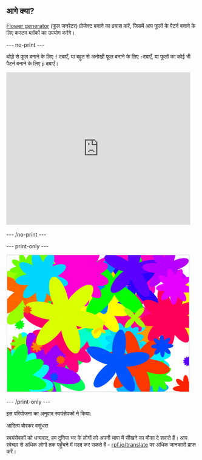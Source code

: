 ## आगे क्या?

[Flower generator](https://projects.raspberrypi.org/hi-IN/projects/flower-generator?utm_source=pathway&utm_medium=whatnext&utm_campaign=projects) (फूल जनरेटर) प्रोजेक्ट बनाने का प्रयास करें, जिसमें आप फूलों के पैटर्न बनाने के लिए कस्टम ब्लॉकों का उपयोग करेंगे।

--- no-print ---

थोड़े से फूल बनाने के लिए `f` दबाएँ, या बहुत से अनोखी फूल बनाने के लिए `r`दबाएँ, या फूलों का कोई भी पैटर्न बनाने के लिए `p` दबाएँ।

<div class="scratch-preview">
  <iframe allowtransparency="true" width="485" height="402" src="https://scratch.mit.edu/projects/embed/253355932/?autostart=false" frameborder="0" scrolling="no"></iframe>
</div>

--- /no-print ---

--- print-only ---

![random flowers](images/flower-random.png)

--- /print-only ---

इस परियोजना का अनुवाद स्वयंसेवकों ने किया:

आदित्य बोरकर
वसुंधरा

स्वयंसेवकों को धन्यवाद, हम दुनिया भर के लोगों को अपनी भाषा में सीखने का मौका दे सकते हैं। आप स्वेच्छा से अधिक लोगों तक पहुँचने में मदद कर सकते हैं - [rpf.io/translate](https://rpf.io/translate) पर अधिक जानकारी प्राप्त करें।